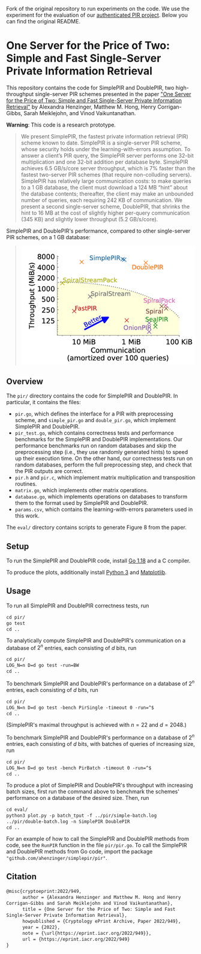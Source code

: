 Fork of the original repository to run experiments on the code. 
We use the experiment for the evaluation of 
our [authenticated PIR project](https://github.com/dedis/apir-code).
Below you can find the original README.

# One Server for the Price of Two: Simple and Fast Single-Server Private Information Retrieval

This repository contains the code for SimplePIR and DoublePIR, two high-throughput single-server PIR schemes presented in the paper ["One Server for the Price of Two: Simple and Fast Single-Server Private Information Retrieval"](https://eprint.iacr.org/2022/949) by Alexandra Henzinger, Matthew M. Hong, Henry Corrigan-Gibbs, Sarah Meiklejohn, and Vinod Vaikuntanathan.

**Warning**: This code is a research prototype.

> We present SimplePIR, the fastest private information retrieval (PIR) scheme known to date. SimplePIR is a single-server PIR scheme, whose security holds under the learning-with-errors assumption. To answer a client’s PIR query, the SimplePIR server performs one 32-bit multiplication and one 32-bit addition per database byte. SimplePIR achieves 6.5 GB/s/core server throughput, which is 7% faster than the fastest two-server PIR schemes (that require non-colluding servers). SimplePIR has relatively large communication costs: to make queries to a 1 GB database, the client must download a 124 MB “hint” about the database contents; thereafter, the client may make an unbounded number of queries, each requiring 242 KB of communication. We present a second single-server scheme, DoublePIR, that shrinks the hint to 16 MB at the cost of slightly higher per-query communication (345 KB) and slightly lower throughput (5.2 GB/s/core).

SimplePIR and DoublePIR's performance, compared to other single-server PIR schemes, on a 1 GB database:
> <img src="performance.png" width="500">

## Overview

The `pir/` directory contains the code for SimplePIR and DoublePIR. In particular, it contains the files:
- `pir.go`, which defines the interface for a PIR with preprocessing scheme, and `simple_pir.go` and `double_pir.go`, which implement SimplePIR and DoublePIR.
- `pir_test.go`, which contains correctness tests and performance benchmarks for the SimplePIR and DoublePIR implementations. Our performance benchmarks run on random databases and skip the preprocessing step (i.e., they use randomly generated hints) to speed up their execution time. On the other hand, our correctness tests run on random databases, perform the full preprocessing step, and check that the PIR outputs are correct.   
- `pir.h` and `pir.c`, which implement matrix multiplication and transposition routines.
- `matrix.go`, which implements other matrix operations.
- `database.go`, which implements operations on databases to transform them to the format used by SimplePIR and DoublePIR.
- `params.csv`, which contains the learning-with-errors parameters used in this work.

The `eval/` directory contains scripts to generate Figure 8 from the paper.

## Setup

To run the SimplePIR and DoublePIR code, install [Go 1.18](https://go.dev/) and a C compiler.

To produce the plots, additionally install [Python 3](https://www.python.org/downloads/) and [Matplotlib](https://matplotlib.org/).

## Usage

To run all SimplePIR and DoublePIR correctness tests, run 
```
cd pir/
go test
cd ..
``` 

To analytically compute SimplePIR and DoublePIR's communication on a database of $2^n$ entries, each consisting of $d$ bits, run 
```
cd pir/
LOG_N=n D=d go test -run=BW
cd ..
```

To benchmark SimplePIR and DoublePIR's performance on a database of $2^n$ entries, each consisting of $d$ bits, run 
```
cd pir/
LOG_N=n D=d go test -bench PirSingle -timeout 0 -run=^$
cd ..
``` 
(SimplePIR's maximal throughput is achieved with $n = 22$ and $d = 2048$.)

To benchmark SimplePIR and DoublePIR's performance on a database of $2^n$ entries, each consisting of $d$ bits, with batches of queries of increasing size, run 
```
cd pir/
LOG_N=n D=d go test -bench PirBatch -timeout 0 -run=^$
cd ..
``` 

To produce a plot of SimplePIR and DoublePIR's throughput with increasing batch sizes, first run the command above to benchmark the schemes' performance on a database of the desired size. Then, run
```
cd eval/
python3 plot.py -p batch_tput -f ../pir/simple-batch.log ../pir/double-batch.log -n SimplePIR DoublePIR
cd ..
```

For an example of how to call the SimplePIR and DoublePIR methods from code, see the `RunPIR` function in the file `pir/pir.go`. To call the SimplePIR and DoublePIR methods from Go code, import the package `"github.com/ahenzinger/simplepir/pir"`.

## Citation

```
@misc{cryptoeprint:2022/949,
      author = {Alexandra Henzinger and Matthew M. Hong and Henry Corrigan-Gibbs and Sarah Meiklejohn and Vinod Vaikuntanathan},
      title = {One Server for the Price of Two: Simple and Fast Single-Server Private Information Retrieval},
      howpublished = {Cryptology ePrint Archive, Paper 2022/949},
      year = {2022},
      note = {\url{https://eprint.iacr.org/2022/949}},
      url = {https://eprint.iacr.org/2022/949}
}
```
